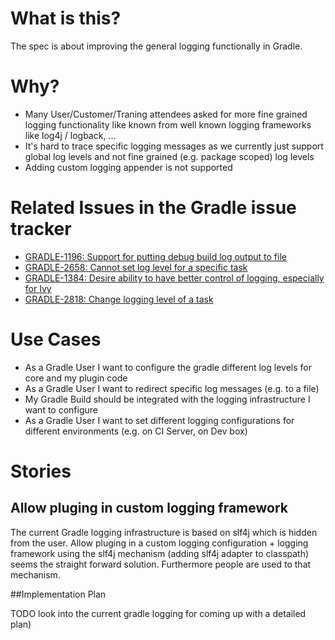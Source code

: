 # What is this?

The spec is about improving the general logging functionally in Gradle.

# Why?

* Many User/Customer/Traning attendees asked for more fine grained logging functionality like known from well known logging frameworks like log4j / logback, ...
* It's hard to trace specific logging messages as we currently just support global log levels and not fine grained (e.g. package scoped) log levels
* Adding custom logging appender is not supported

# Related Issues in the Gradle issue tracker

- [GRADLE-1196: Support for putting debug build log output to file](https://issues.gradle.org/browse/GRADLE-1196)
- [GRADLE-2658: Cannot set log level for a specific task](https://issues.gradle.org/browse/GRADLE-2658)
- [GRADLE-1384: Desire ability to have better control of logging, especially for Ivy](https://issues.gradle.org/browse/GRADLE-1384)
- [GRADLE-2818: Change logging level of a task](https://issues.gradle.org/browse/GRADLE-2818)

# Use Cases

* As a Gradle User I want to configure the gradle different log levels for core and my plugin code
* As a Gradle User I want to redirect specific log messages (e.g. to a file)
* My Gradle Build should be integrated with the logging infrastructure I want to configure
* As a Gradle User I want to set different logging configurations for different environments (e.g. on CI Server, on Dev box)  


# Stories

## Allow pluging in custom logging framework

The current Gradle logging infrastructure is based on slf4j which is hidden from the user. Allow pluging in a custom logging configuration + logging framework using the slf4j mechanism (adding slf4j adapter to classpath) seems the straight forward solution. Furthermore people are used to that mechanism.

##Implementation Plan

TODO look into the current gradle logging for coming up with a detailed plan)



